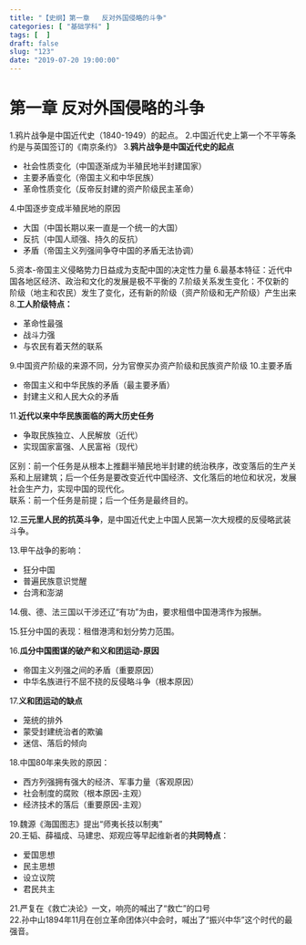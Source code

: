 ```yaml
---
title: "【史纲】第一章   反对外国侵略的斗争"
categories: [ "基础学科" ]
tags: [  ]
draft: false
slug: "123"
date: "2019-07-20 19:00:00"
---
```


# 第一章   反对外国侵略的斗争

1.鸦片战争是中国近代史（1840-1949）的起点。
2.中国近代史上第一个不平等条约是与英国签订的《南京条约》
3.**鸦片战争是中国近代史的起点**
-  社会性质变化（中国逐渐成为半殖民地半封建国家）
-  主要矛盾变化（帝国主义和中华民族）
-  革命性质变化（反帝反封建的资产阶级民主革命）

4.中国逐步变成半殖民地的原因
-  大国（中国长期以来一直是一个统一的大国）
- 反抗（中国人顽强、持久的反抗）
- 矛盾（帝国主义列强间争夺中国的矛盾无法协调）

5.资本-帝国主义侵略势力日益成为支配中国的决定性力量
6.最基本特征：近代中国各地区经济、政治和文化的发展是极不平衡的
7.阶级关系发生变化：不仅新的阶级（地主和农民）发生了变化，还有新的阶级（资产阶级和无产阶级）产生出来
8.**工人阶级特点：**
-  革命性最强
- 战斗力强
- 与农民有着天然的联系

9.中国资产阶级的来源不同，分为官僚买办资产阶级和民族资产阶级
10.主要矛盾
- 帝国主义和中华民族的矛盾（最主要矛盾）
- 封建主义和人民大众的矛盾

11.**近代以来中华民族面临的两大历史任务**
-  争取民族独立、人民解放（近代）
- 实现国家富强、人民富裕（现代）

区别：前一个任务是从根本上推翻半殖民地半封建的统治秩序，改变落后的生产关系和上层建筑；后一个任务是要改变近代中国经济、文化落后的地位和状况，发展社会生产力，实现中国的现代化。 <br />联系：前一个任务是前提；后一个任务是最终目的。

12.**三元里人民的抗英斗争**，是中国近代史上中国人民第一次大规模的反侵略武装斗争。

13.甲午战争的影响：

-  狂分中国
- 普遍民族意识觉醒
- 台湾和澎湖

14.俄、德、法三国以干涉还辽“有功”为由，要求租借中国港湾作为报酬。

15.狂分中国的表现：租借港湾和划分势力范围。

16.**瓜分中国图谋的破产和义和团运动-原因**

-  帝国主义列强之间的矛盾（重要原因）
- 中华名族进行不屈不挠的反侵略斗争（根本原因）

17.**义和团运动的缺点**

- 笼统的排外
- 蒙受封建统治者的欺骗
- 迷信、落后的倾向

18.中国80年来失败的原因：

-  西方列强拥有强大的经济、军事力量（客观原因）
- 社会制度的腐败（根本原因-主观）
- 经济技术的落后（重要原因-主观）

19.魏源《海国图志》提出“师夷长技以制夷”<br />20.王韬、薛福成、马建忠、郑观应等早起维新者的**共同特点**：

-  爱国思想
- 民主思想
- 设立议院
- 君民共主

21.严复在《救亡决论》一文，响亮的喊出了“救亡”的口号<br />22.孙中山1894年11月在创立革命团体兴中会时，喊出了“振兴中华”这个时代的最强音。


